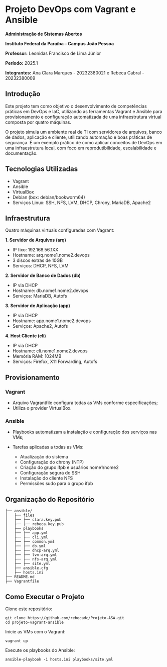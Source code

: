 # Projeto DevOps com Vagrant e Ansible

**Administração de Sistemas Abertos**

**Instituto Federal da Paraíba – Campus João Pessoa** 

**Professor:** Leonidas Francisco de Lima Júnior

**Período:** 2025.1

**Integrantes:**
Ana Clara Marques - 20232380021 e Rebeca Cabral - 20232380009


## Introdução
Este projeto tem como objetivo o desenvolvimento de competências práticas em DevOps e IaC, utilizando as ferramentas Vagrant e Ansible para provisionamento e configuração automatizada de uma infraestrutura virtual composta por quatro máquinas.

O projeto simula um ambiente real de TI com servidores de arquivos, banco de dados, aplicação e cliente, utilizando automação e boas práticas de segurança. É um exemplo prático de como aplicar conceitos de DevOps em uma infraestrutura local, com foco em reprodutibilidade, escalabilidade e documentação.

## Tecnologias Utilizadas

* Vagrant
* Ansible
* VirtualBox
* Debian (box: debian/bookworm64)
* Serviços Linux: SSH, NFS, LVM, DHCP, Chrony, MariaDB, Apache2

## Infraestrutura

Quatro máquinas virtuais configuradas com Vagrant:

**1. Servidor de Arquivos (arq)**
- IP fixo: 192.168.56.1XX
- Hostname: arq.nome1.nome2.devops
- 3 discos extras de 10GB
- Serviços: DHCP, NFS, LVM

**2. Servidor de Banco de Dados (db)**
- IP via DHCP
- Hostname: db.nome1.nome2.devops
- Serviços: MariaDB, Autofs

**3. Servidor de Aplicação (app)**
- IP via DHCP
- Hostname: app.nome1.nome2.devops
- Serviços: Apache2, Autofs

**4. Host Cliente (cli)**
- IP via DHCP
- Hostname: cli.nome1.nome2.devops
- Memória RAM: 1024MB
- Serviços: Firefox, X11 Forwarding, Autofs

## Provisionamento

### Vagrant
- Arquivo Vagrantfile configura todas as VMs conforme especificações;
- Utiliza o provider VirtualBox.

### Ansible
- Playbooks automatizam a instalação e configuração dos serviços nas VMs;

- Tarefas aplicadas a todas as VMs:
  - Atualização do sistema
  - Configuração do chrony (NTP)
  - Criação do grupo ifpb e usuários nome1/nome2
  - Configuração segura do SSH
  - Instalação do cliente NFS
  - Permissões sudo para o grupo ifpb

## Organização do Repositório

```
├── ansible/
│   ├── files
│   ├── ├── clara.key.pub
│   ├── ├── rebeca.key.pub
│   ├── playbooks
│   ├── ├── app.yml
│   ├── ├── cli.yml
│   ├── ├── common.yml
│   ├── ├── db.yml
│   ├── ├── dhcp-arq.yml
│   ├── ├── lvm-arq.yml
│   ├── ├── nfs-arq.yml
│   ├── ├── site.yml
│   ├── ansible.cfg
│   ├── hosts.ini
├── README.md
├── Vagrantfile
```

## Como Executar o Projeto

Clone este repositório:

```
git clone https://github.com/rebecadc/Projeto-ASA.git
cd projeto-vagrant-ansible
```

Inicie as VMs com o Vagrant:

```
vagrant up
```

Execute os playbooks do Ansible:

```
ansible-playbook -i hosts.ini playbooks/site.yml
```
